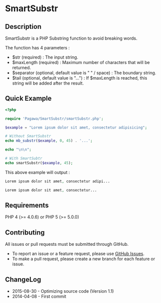 SmartSubstr
===========


Description
---------

SmartSubstr is a PHP Substring function to avoid breaking words.

The function has 4 parameters :
* $str (required) : The input string.
* $maxLength (required) : Maximum number of characters that will be returned.
* $separator (optional, default value is " " / space) : The boundary string.
* $tail (optional, default value is "...") : If $maxLength is reached, this string will be added after the result.


Quick Example
---------

```php
<?php

require 'Pagawa/SmartSubstr/smartSubstr.php';

$example = "Lorem ipsum dolor sit amet, consectetur adipisicing";

# Without SmartSubstr
echo mb_substr($example, 0, 45) . '...';

echo "\n\n";

# With SmartSubtr
echo smartSubstr($example, 45);
```

This above example will output :

```php
Lorem ipsum dolor sit amet, consectetur adipi...

Lorem ipsum dolor sit amet, consectetur...
```


Requirements
---------

PHP 4 (>= 4.0.6) or PHP 5 (>= 5.0.0)


Contributing
---------

All issues or pull requests must be submitted through GitHub.

* To report an issue or a feature request, please use [GitHub Issues](https://github.com/Pagawa/SmartSubstr/issues).
* To make a pull request, please create a new branch for each feature or issue.


ChangeLog
---------

* 2015-08-30 - Optimizing source code (Version 1.1)
* 2014-04-08 - First commit
